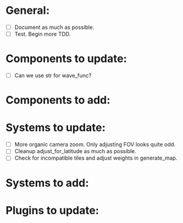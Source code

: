 # General:
- [ ] Document as much as possible.
- [ ] Test. Begin more TDD.

# Components to update:
- [ ] Can we use str for wave_func?

# Components to add:

# Systems to update:
- [ ] More organic camera zoom. Only adjusting FOV looks quite odd.
- [ ] Cleanup adjust_for_latitude as much as possible.
- [ ] Check for incompatible tiles and adjust weights in generate_map.

# Systems to add:

# Plugins to update: